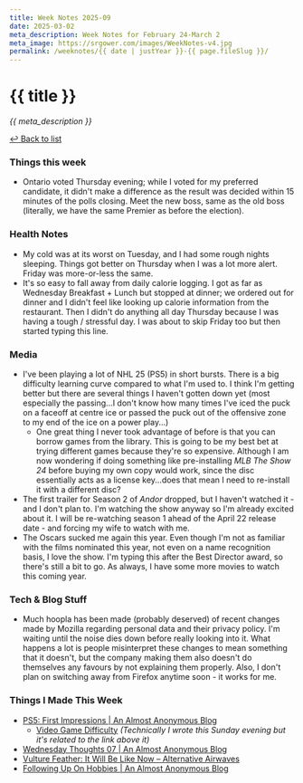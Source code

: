 ```yaml
---
title: Week Notes 2025-09
date: 2025-03-02
meta_description: Week Notes for February 24-March 2
meta_image: https://srgower.com/images/WeekNotes-v4.jpg
permalink: /weeknotes/{{ date | justYear }}-{{ page.fileSlug }}/
---
```


# {{ title }}

*{{ meta_description }}*

[↩ Back to list](/weeknotes/)

### Things this week 

- Ontario voted Thursday evening; while I voted for my preferred candidate, it didn't make a difference as the result was decided within 15 minutes of the polls closing. Meet the new boss, same as the old boss (literally, we have the same Premier as before the election). 

### Health Notes

- My cold was at its worst on Tuesday, and I had some rough nights sleeping. Things got better on Thursday when I was a lot more alert. Friday was more-or-less the same. 
- It's so easy to fall away from daily calorie logging. I got as far as Wednesday Breakfast + Lunch but stopped at dinner; we ordered out for dinner and I didn't feel like looking up calorie information from the restaurant. Then I didn't do anything all day Thursday because I was having a tough / stressful day. I was about to skip Friday too but then started typing this line. 

### Media 

- I've been playing a lot of NHL 25 (PS5) in short bursts. There is a big difficulty learning curve compared to what I'm used to. I think I'm getting better but there are several things I haven't gotten down yet (most especially the passing...I don't know how many times I've iced the puck on a faceoff at centre ice or passed the puck out of the offensive zone to my end of the ice on a power play...)
  - One great thing I never took advantage of before is that you can borrow games from the library. This is going to be my best bet at trying different games because they're so expensive. Although I am now wondering if doing something like pre-installing *MLB The Show 24* before buying my own copy would work, since the disc essentially acts as a license key...does that mean I need to re-install it with a different disc?
- The first trailer for Season 2 of *Andor* dropped, but I haven't watched it - and I don't plan to. I'm watching the show anyway so I'm already excited about it. I will be re-watching season 1 ahead of the April 22 release date - and forcing my wife to watch with me. 
- The Oscars sucked me again this year. Even though I'm not as familiar with the films nominated this year, not even on a name recognition basis, I love the show. I'm typing this after the Best Director award, so there's still a bit to go. As always, I have some more movies to watch this coming year. 

### Tech & Blog Stuff 

- Much hoopla has been made (probably deserved) of recent changes made by Mozilla regarding personal data and their privacy policy. I'm waiting until the noise dies down before really looking into it. What happens a lot is people misinterpret these changes to mean something that it doesn't, but the company making them also doesn't do themselves any favours by not explaining them properly.  Also, I don't plan on switching away from Firefox anytime soon - it works for me.

### Things I Made This Week

- [PS5: First Impressions | An Almost Anonymous Blog](https://lwgrs.bearblog.dev/ps5-first-impressions/)
  - [Video Game Difficulty](https://lwgrs.neocities.org/difficulty-levels/) *(Technically I wrote this Sunday evening but it's related to the link above it)* 
- [Wednesday Thoughts 07 | An Almost Anonymous Blog](https://lwgrs.bearblog.dev/wednesday-thoughts-07/)
- [Vulture Feather: It Will Be Like Now – Alternative Airwaves](https://alternativeairwaves.com/2025/02/28/vulture-feather-it-will-be-like-now/)
- [Following Up On Hobbies | An Almost Anonymous Blog](https://lwgrs.bearblog.dev/following-up-on-hobbies/)

